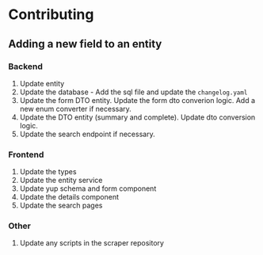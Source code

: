 # Contributing

## Adding a new field to an entity

### Backend

1. Update entity
2. Update the database - Add the sql file and update the `changelog.yaml`
3. Update the form DTO entity. Update the form dto converion logic. Add a new enum converter if necessary.
4. Update the DTO entity (summary and complete). Update dto conversion logic.
5. Update the search endpoint if necessary.

### Frontend

1. Update the types
2. Update the entity service
3. Update yup schema and form component
4. Update the details component
5. Update the search pages

### Other

1. Update any scripts in the scraper repository
